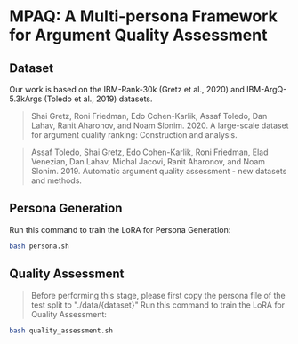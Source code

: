 # MPAQ: A Multi-persona Framework for Argument Quality Assessment
## Dataset
Our work is based on the IBM-Rank-30k (Gretz et al., 2020) and IBM-ArgQ-5.3kArgs (Toledo et al., 2019) datasets.
> Shai Gretz, Roni Friedman, Edo Cohen-Karlik, Assaf Toledo, Dan Lahav, Ranit Aharonov, and Noam Slonim. 2020. A large-scale dataset for argument quality ranking: Construction and analysis.

> Assaf Toledo, Shai Gretz, Edo Cohen-Karlik, Roni Friedman, Elad Venezian, Dan Lahav, Michal Jacovi, Ranit Aharonov, and Noam Slonim. 2019. Automatic argument quality assessment - new datasets and methods.
## Persona Generation
Run this command to train the LoRA for Persona Generation:
```bash
bash persona.sh
```
## Quality Assessment
> Before performing this stage, please first copy the persona file of the test split to "./data/{dataset}"
Run this command to train the LoRA for Quality Assessment:
```bash
bash quality_assessment.sh
```

